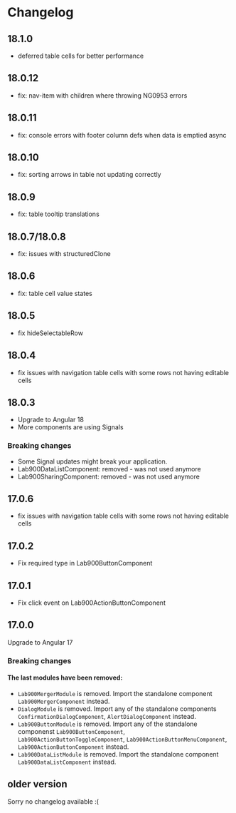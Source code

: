 # Changelog

## 18.1.0
- deferred table cells for better performance

## 18.0.12
- fix: nav-item with children where throwing NG0953 errors

## 18.0.11
- fix: console errors with footer column defs when data is emptied async

## 18.0.10
- fix: sorting arrows in table not updating correctly

## 18.0.9
- fix: table tooltip translations

## 18.0.7/18.0.8
- fix: issues with structuredClone

## 18.0.6
- fix: table cell value states

## 18.0.5
- fix hideSelectableRow

## 18.0.4
- fix issues with navigation table cells with some rows not having editable cells

## 18.0.3
- Upgrade to Angular 18
- More components are using Signals

### Breaking changes
- Some Signal updates might break your application.
- Lab900DataListComponent: removed - was not used anymore
- Lab900SharingComponent: removed - was not used anymore

## 17.0.6
- fix issues with navigation table cells with some rows not having editable cells

## 17.0.2
- Fix required type in Lab900ButtonComponent

## 17.0.1
- Fix click event on Lab900ActionButtonComponent

## 17.0.0
Upgrade to Angular 17

### Breaking changes

#### The last modules have been removed:
- `Lab900MergerModule` is removed. Import the standalone component `Lab900MergerComponent` instead.
- `DialogModule` is removed. Import any of the standalone components `ConfirmationDialogComponent`, `AlertDialogComponent` instead.
- `Lab900ButtonModule` is removed. Import any of the standalone componenst `Lab900ButtonComponent`, `Lab900ActionButtonToggleComponent`, `Lab900ActionButtonMenuComponent`, `Lab900ActionButtonComponent` instead.
- `Lab900DataListModule` is removed. Import the standalone component `Lab900DataListComponent` instead.

## older version
Sorry no changelog available :(
